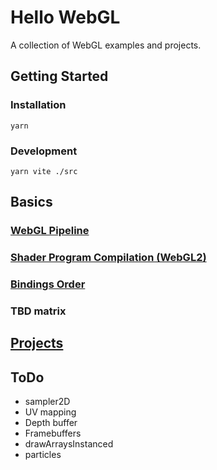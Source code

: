 # Hello WebGL

A collection of WebGL examples and projects.

## Getting Started

### Installation

```shell
yarn
```

### Development

```shell
yarn vite ./src
```

## Basics

### [WebGL Pipeline](./docs/webgl-pipeline.md)

### [Shader Program Compilation (WebGL2)](./docs/shader-program-compilation.md)

### [Bindings Order](./docs/bindings-order.md)

### TBD matrix

## [Projects](./src/index.html)

## ToDo

- sampler2D
- UV mapping
- Depth buffer
- Framebuffers
- drawArraysInstanced
- particles

